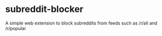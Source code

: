 # subreddit-blocker

A simple web extension to block subreddits from feeds such as /r/all and /r/popular
